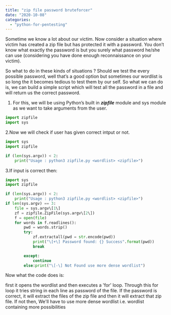```yaml
---
title: "zip file password bruteforcer"
date: "2020-10-08"
categories: 
  - "python-for-pentesting"
---
```


Sometime we know a lot about our victim. Now consider a situation where victim has created a zip file but has protected it with a password. You don’t know what exactly the password is but you surely what password he/she can use (considering you have done enough reconnaissance on your victim).

So what to do in these kinds of situations ? Should we test the every possible password, well that’s a good option but sometimes our wordlist is so long the it becomes tedious to test them by our self. So what we can do is, we can build a simple script which will test all the password in a file and will return us the correct password.

1. For this, we will be using Python’s built in _**zipfile**_ module and sys module as we want to take arguments from the user.

```python
import zipfile
import sys
```

2.Now we will check if user has given correct intput or not.

```python
import sys
import zipfile

if (len(sys.argv)) < 2:
    print("Usage : python3 zipfile.py <wordlist> <zipfile>")
```

3.If input is correct then:

```python
import sys
import zipfile

if (len(sys.argv)) < 2:
    print("Usage : python3 zipfile.py <wordlist> <zipfile>")
if len(sys.argv) == 3:
    file = sys.argv\[1\]
    zf = zipfile.ZipFile(sys.argv\[2\])
    f = open(file)
    for words in f.readlines():
        pwd = words.strip()
        try:
            zf.extractall(pwd = str.encode(pwd))
            print("\[+\] Password found: {} Success".format(pwd))
            break

        except:
            continue
        else:print("\[-\] Not Found use more dense wordlist")
```
Now what the code does is:

first it opens the wordlist and then executes a 'for' loop. Through this for loop it tries string in each line as password of the file. If the password is correct, it will extract the files of the zip file and then it will extract that zip file. If not then, We'll have to use more dense wordlist i.e. wordlist containing more possibilities
